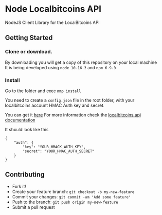 # Node Localbitcoins API

NodeJS Client Library for the LocalBitcoins API

## Getting Started

### Clone or download.

By downloading you will get a copy of this repository on your local machine
It is being developed using `node 10.16.3` and `npm 6.9.0`

### Install

Go to the folder and exec `nmp install`

You need to create a `config.json` file in the root folder, with your localbitcoins account HMAC Auth key and secret.

You can get it [here](https://localbitcoins.com/accounts/api/)
For more information check the [localbitcoins api documentation](https://localbitcoins.com/api-docs/)

It should look like this

	{
		"auth": {
			"key": "YOUR_HMACK_AUTH_KEY",
			"secret": "YOUR_HMAC_AUTH_SECRET"
		}
	}


## Contributing

- Fork it!
- Create your feature branch: `git checkout -b my-new-feature`
- Commit your changes: `git commit -am 'Add some feature'`
- Push to the branch: `git push origin my-new-feature`
- Submit a pull request